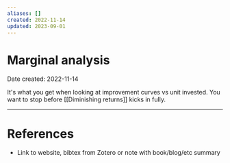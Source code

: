 ```yaml
---
aliases: []
created: 2022-11-14
updated: 2023-09-01
---
```


# Marginal analysis
Date created: 2022-11-14

It's what you get when looking at improvement curves vs unit invested. You want to stop before [[Diminishing returns]] kicks in fully.

---
# References
* Link to website, bibtex from Zotero or note with book/blog/etc summary
